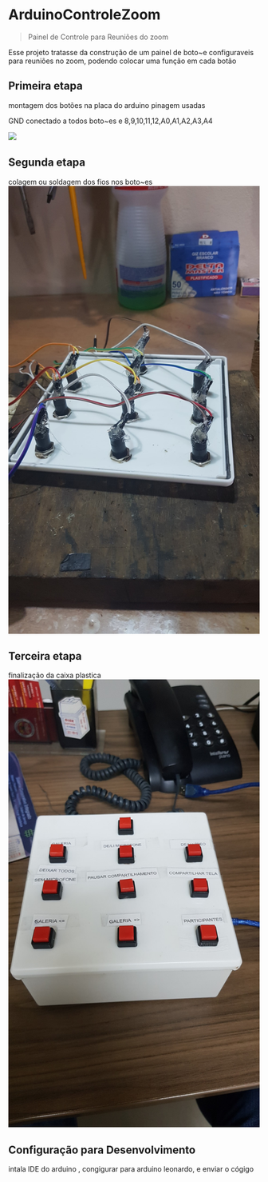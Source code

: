 # ArduinoControleZoom

> Painel de Controle para Reuniões do zoom


Esse projeto tratasse da construção de um painel de boto~e configuraveis para reuniões no zoom, podendo colocar uma função em cada botão

## Primeira etapa
montagem dos botões na placa do arduino
pinagem usadas

GND conectado a todos boto~es
e
8,9,10,11,12,A0,A1,A2,A3,A4

![](20201122_193111.jpg)

## Segunda etapa

colagem ou soldagem dos fios nos boto~es
![](IMG-20201125-WA0008.jpeg)

## Terceira etapa
finalização da caixa plastica
![](IMG-20201127-WA0003.jpeg)



## Configuração para Desenvolvimento

intala IDE do arduino , congigurar para arduino leonardo, e enviar o cógigo
